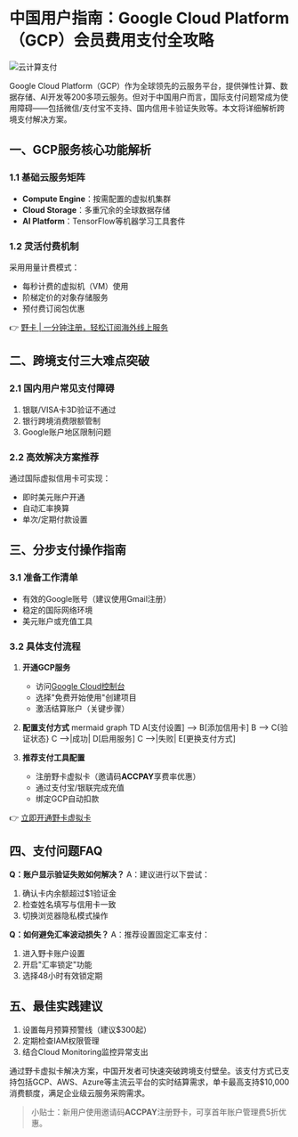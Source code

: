 # 中国用户指南：Google Cloud Platform（GCP）会员费用支付全攻略

![云计算支付](/007ACC/FFF?text=GCP+%E6%94%AF%E4%BB%98%E6%95%99%E7%A8%8B)

Google Cloud Platform（GCP）作为全球领先的云服务平台，提供弹性计算、数据存储、AI开发等200多项云服务。但对于中国用户而言，国际支付问题常成为使用障碍——包括微信/支付宝不支持、国内信用卡验证失败等。本文将详细解析跨境支付解决方案。

## 一、GCP服务核心功能解析
### 1.1 基础云服务矩阵
* **Compute Engine**：按需配置的虚拟机集群
* **Cloud Storage**：多重冗余的全球数据存储
* **AI Platform**：TensorFlow等机器学习工具套件

### 1.2 灵活付费机制
采用用量计费模式：
- 每秒计费的虚拟机（VM）使用
- 阶梯定价的对象存储服务
- 预付费订阅包优惠

👉 [野卡 | 一分钟注册，轻松订阅海外线上服务](https://bbtdd.com/yeka)

## 二、跨境支付三大难点突破
### 2.1 国内用户常见支付障碍
1. 银联/VISA卡3D验证不通过
2. 银行跨境消费限额管制
3. Google账户地区限制问题

### 2.2 高效解决方案推荐
通过国际虚拟信用卡可实现：
- 即时美元账户开通
- 自动汇率换算
- 单次/定期付款设置

## 三、分步支付操作指南
### 3.1 准备工作清单
- 有效的Google账号（建议使用Gmail注册）
- 稳定的国际网络环境
- 美元账户或充值工具

### 3.2 具体支付流程
1. **开通GCP服务**
   - 访问[Google Cloud控制台](https://console.cloud.google.com/)
   - 选择"免费开始使用"创建项目
   - 激活结算账户（关键步骤）

2. **配置支付方式**
   mermaid
   graph TD
   A[支付设置] --> B[添加信用卡]
   B --> C{验证状态}
   C -->|成功| D[启用服务]
   C -->|失败| E[更换支付方式]
   

3. **推荐支付工具配置**
   - 注册野卡虚拟卡（邀请码**ACCPAY**享费率优惠）
   - 通过支付宝/银联完成充值
   - 绑定GCP自动扣款

👉 [立即开通野卡虚拟卡](https://bbtdd.com/yeka)

## 四、支付问题FAQ
**Q：账户显示验证失败如何解决？**
A：建议进行以下尝试：
1. 确认卡内余额超过$1验证金
2. 检查姓名填写与信用卡一致
3. 切换浏览器隐私模式操作

**Q：如何避免汇率波动损失？**
A：推荐设置固定汇率支付：
1. 进入野卡账户设置
2. 开启"汇率锁定"功能
3. 选择48小时有效锁定期

## 五、最佳实践建议
1. 设置每月预算预警线（建议$300起）
2. 定期检查IAM权限管理
3. 结合Cloud Monitoring监控异常支出

通过野卡虚拟卡解决方案，中国开发者可快速突破跨境支付壁垒。该支付方式已支持包括GCP、AWS、Azure等主流云平台的实时结算需求，单卡最高支持$10,000消费额度，满足企业级云服务采购需求。

> 小贴士：新用户使用邀请码**ACCPAY**注册野卡，可享首年账户管理费5折优惠。